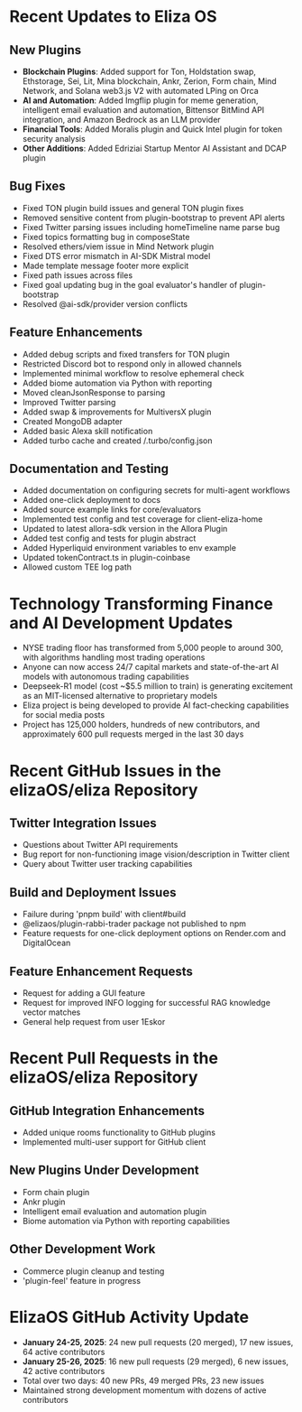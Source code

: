 # Recent Updates to Eliza OS

## New Plugins

- **Blockchain Plugins**: Added support for Ton, Holdstation swap, Ethstorage, Sei, Lit, Mina blockchain, Ankr, Zerion, Form chain, Mind Network, and Solana web3.js V2 with automated LPing on Orca
- **AI and Automation**: Added Imgflip plugin for meme generation, intelligent email evaluation and automation, Bittensor BitMind API integration, and Amazon Bedrock as an LLM provider
- **Financial Tools**: Added Moralis plugin and Quick Intel plugin for token security analysis
- **Other Additions**: Added Edriziai Startup Mentor AI Assistant and DCAP plugin

## Bug Fixes

- Fixed TON plugin build issues and general TON plugin fixes
- Removed sensitive content from plugin-bootstrap to prevent API alerts
- Fixed Twitter parsing issues including homeTimeline name parse bug
- Fixed topics formatting bug in composeState
- Resolved ethers/viem issue in Mind Network plugin
- Fixed DTS error mismatch in AI-SDK Mistral model
- Made template message footer more explicit
- Fixed path issues across files
- Fixed goal updating bug in the goal evaluator's handler of plugin-bootstrap
- Resolved @ai-sdk/provider version conflicts

## Feature Enhancements

- Added debug scripts and fixed transfers for TON plugin
- Restricted Discord bot to respond only in allowed channels
- Implemented minimal workflow to resolve ephemeral check
- Added biome automation via Python with reporting
- Moved cleanJsonResponse to parsing
- Improved Twitter parsing
- Added swap & improvements for MultiversX plugin
- Created MongoDB adapter
- Added basic Alexa skill notification
- Added turbo cache and created /.turbo/config.json

## Documentation and Testing

- Added documentation on configuring secrets for multi-agent workflows
- Added one-click deployment to docs
- Added source example links for core/evaluators
- Implemented test config and test coverage for client-eliza-home
- Updated to latest allora-sdk version in the Allora Plugin
- Added test config and tests for plugin abstract
- Added Hyperliquid environment variables to env example
- Updated tokenContract.ts in plugin-coinbase
- Allowed custom TEE log path

# Technology Transforming Finance and AI Development Updates

- NYSE trading floor has transformed from 5,000 people to around 300, with algorithms handling most trading operations
- Anyone can now access 24/7 capital markets and state-of-the-art AI models with autonomous trading capabilities
- Deepseek-R1 model (cost ~$5.5 million to train) is generating excitement as an MIT-licensed alternative to proprietary models
- Eliza project is being developed to provide AI fact-checking capabilities for social media posts
- Project has 125,000 holders, hundreds of new contributors, and approximately 600 pull requests merged in the last 30 days

# Recent GitHub Issues in the elizaOS/eliza Repository

## Twitter Integration Issues
- Questions about Twitter API requirements
- Bug report for non-functioning image vision/description in Twitter client
- Query about Twitter user tracking capabilities

## Build and Deployment Issues
- Failure during 'pnpm build' with client#build
- @elizaos/plugin-rabbi-trader package not published to npm
- Feature requests for one-click deployment options on Render.com and DigitalOcean

## Feature Enhancement Requests
- Request for adding a GUI feature
- Request for improved INFO logging for successful RAG knowledge vector matches
- General help request from user 1Eskor

# Recent Pull Requests in the elizaOS/eliza Repository

## GitHub Integration Enhancements
- Added unique rooms functionality to GitHub plugins
- Implemented multi-user support for GitHub client

## New Plugins Under Development
- Form chain plugin
- Ankr plugin
- Intelligent email evaluation and automation plugin
- Biome automation via Python with reporting capabilities

## Other Development Work
- Commerce plugin cleanup and testing
- 'plugin-feel' feature in progress

# ElizaOS GitHub Activity Update

- **January 24-25, 2025**: 24 new pull requests (20 merged), 17 new issues, 64 active contributors
- **January 25-26, 2025**: 16 new pull requests (29 merged), 6 new issues, 42 active contributors
- Total over two days: 40 new PRs, 49 merged PRs, 23 new issues
- Maintained strong development momentum with dozens of active contributors